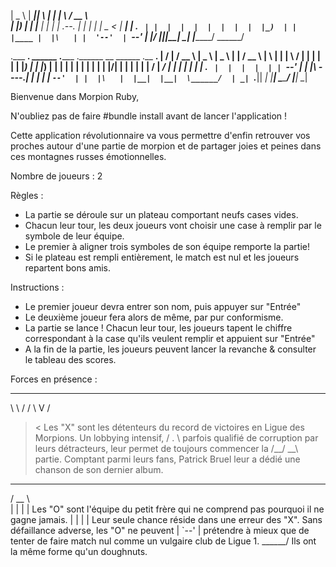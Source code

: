 |   _  \  |   ____||  \ |  | |       \ /  __  \  
|  |_)  | |  |__   |   \|  | |  .--.  |  |  |  | 
|   _  <  |   __|  |  . `  | |  |  |  |  |  |  | 
|  |_)  | |  |____ |  |\   | |  '--'  |  `--'  | 
|______/  |_______||__| \__| |_______/ \______/  
                                                 
.___  ___.   ______   .______      .______    __    ______   .__   __. 
|   \/   |  /  __  \  |   _  \     |   _  \  |  |  /  __  \  |  \ |  | 
|  \  /  | |  |  |  | |  |_)  |    |  |_)  | |  | |  |  |  | |   \|  | 
|  |\/|  | |  |  |  | |      /     |   ___/  |  | |  |  |  | |  . `  | 
|  |  |  | |  `--'  | |  |\  \----.|  |      |  | |  `--'  | |  |\   | 
|__|  |__|  \______/  | _| `._____|| _|      |__|  \______/  |__| \__| 
                                                                       

Bienvenue dans Morpion Ruby, 

N'oubliez pas de faire #bundle install avant de lancer l'application !

Cette application révolutionnaire va vous permettre d'enfin retrouver vos proches autour d'une partie de morpion et de partager joies et peines dans ces montagnes russes émotionnelles. 

Nombre de joueurs : 2

Règles :
- La partie se déroule sur un plateau comportant neufs cases vides.
- Chacun leur tour, les deux joueurs vont choisir une case à remplir par le symbole de leur équipe.
- Le premier à aligner trois symboles de son équipe remporte la partie!
- Si le plateau est rempli entièrement, le match est nul et les joueurs repartent bons amis.

Instructions :
- Le premier joueur devra entrer son nom, puis appuyer sur "Entrée"
- Le deuxième joueur fera alors de même, par pur conformisme.
- La partie se lance ! Chacun leur tour, les joueurs tapent le chiffre correspondant à la case qu'ils veulent        remplir et appuient sur "Entrée"
- A la fin de la partie, les joueurs peuvent lancer la revanche & consulter le tableau des scores. 

Forces en présence :

___   ___ 
\  \ /  / 
 \  V  /  
  >   <         Les "X" sont les détenteurs du record de victoires en Ligue des Morpions. Un lobbying intensif,
 /  .  \        parfois qualifié de corruption par leurs détracteurs, leur permet de toujours commencer la 
/__/ \__\       partie. Comptant parmi leurs fans, Patrick Bruel leur a dédié une chanson de son dernier album.



  ______   
 /  __  \  
|  |  |  |      Les "O" sont l'équipe du petit frère qui ne comprend pas pourquoi il ne gagne jamais. 
|  |  |  |      Leur seule chance réside dans une erreur des "X". Sans défaillance adverse, les "O" ne peuvent
|  `--'  |      prétendre à mieux que de tenter de faire match nul comme un vulgaire club de Ligue 1. 
 \______/       Ils ont la même forme qu'un doughnuts. 
